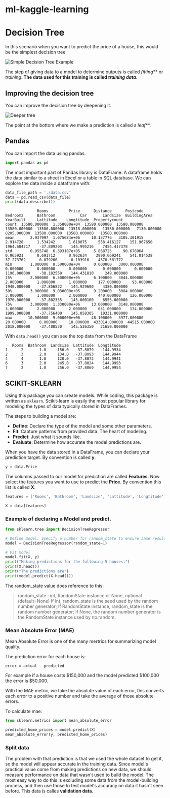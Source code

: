 # ml-kaggle-learning
 
# Decision Tree
In this scenario when you want to predict the price of a house, this would be the simplest decision tree

![Simple Decision Tree Example](https://i.imgur.com/7tsb5b1.png)

The step of giving data to a model to determine outputs is called _fitting_** or _training_**.
The data used for this training is called _training data_**.

## Improving the decision tree

You can improve the decision tree by deepening it.

![Deeper tree](https://i.imgur.com/R3ywQsR.png)

The point at the bottom where we make a prediction is called a _leaf_**.

## Pandas

You can import the data using pandas.
```python
import pandas as pd
```

The most important part of Pandas library is DataFrame. A dataframe holds the data similar to a sheet in Excel or a table in SQL database.
We can explore the data inside a dataframe with:
```python
data_file_path = './data.csv'
data = pd.read_csv(data_file)
print(data.describe())
```

```
              Rooms         Price      Distance      Postcode      Bedroom2      Bathroom           Car       Landsize  BuildingArea    YearBuilt     Lattitude    Longtitude  Propertycount
count  13580.000000  1.358000e+04  13580.000000  13580.000000  13580.000000  13580.000000  13518.000000   13580.000000   7130.000000  8205.000000  13580.000000  13580.000000   13580.000000
mean       2.937997  1.075684e+06     10.137776   3105.301915      2.914728      1.534242      1.610075     558.416127    151.967650  1964.684217    -37.809203    144.995216    7454.417378
std        0.955748  6.393107e+05      5.868725     90.676964      0.965921      0.691712      0.962634    3990.669241    541.014538    37.273762      0.079260      0.103916    4378.581772
min        1.000000  8.500000e+04      0.000000   3000.000000      0.000000      0.000000      0.000000       0.000000      0.000000  1196.000000    -38.182550    144.431810     249.000000
25%        2.000000  6.500000e+05      6.100000   3044.000000      2.000000      1.000000      1.000000     177.000000     93.000000  1940.000000    -37.856822    144.929600    4380.000000
50%        3.000000  9.030000e+05      9.200000   3084.000000      3.000000      1.000000      2.000000     440.000000    126.000000  1970.000000    -37.802355    145.000100    6555.000000
75%        3.000000  1.330000e+06     13.000000   3148.000000      3.000000      2.000000      2.000000     651.000000    174.000000  1999.000000    -37.756400    145.058305   10331.000000
max       10.000000  9.000000e+06     48.100000   3977.000000     20.000000      8.000000     10.000000  433014.000000  44515.000000  2018.000000    -37.408530    145.526350   21650.000000
```

With `data.head()` you can see the top data from the DataFrame
```
   Rooms  Bathroom  Landsize  Lattitude  Longtitude
1      2       1.0     156.0   -37.8079    144.9934
2      3       2.0     134.0   -37.8093    144.9944
4      4       1.0     120.0   -37.8072    144.9941
6      3       2.0     245.0   -37.8024    144.9993
7      2       1.0     256.0   -37.8060    144.9954
```


## SCIKIT-SKLEARN

Using this package you can create models. While coding, this package is written as `sklearn`. 
Scikit-learn is easily the most popular library for modeling the types of data typically stored in DataFrames.

The steps to building a model are:

* **Define**: Declare the type of the model and some other parameters.
* **Fit**: Capture patterns from provided data. The heart of modeling.
* **Predict**: Just what it sounds like.
* **Evaluate**: Determine how accurate the model predictions are.

When you have the data stored in a DataFrame, you can declare your prediction target. By convention is called **y**.

```python
y = data.Price
```

The columns passed to our model for prediction are called **Features**. 
Now select the features you want to use to predict the **Price**. By convention this list is called **X**.

```python
features = ['Rooms', 'Bathroom', 'Landsize', 'Lattitude', 'Longtitude']

X = data[features]
```

### Example of declaring a Model and predict.
```python
from sklearn.tree import DecisionTreeRegressor

# Define model. Specify a number for random_state to ensure same results each run
model = DecisionTreeRegressor(random_state=1)

# Fit model
model.fit(X, y)
print("Making predictions for the following 5 houses:")
print(X.head())
print("The predictions are")
print(model.predict(X.head()))
```

The random_state value does reference to this:

> random_state : int, RandomState instance or None, optional (default=None)
> If int, random_state is the seed used by the random number generator; If RandomState instance, random_state is the random number generator; If None, the random number generator is the RandomState instance used by np.random.


### Mean Absolute Error (MAE)

Mean Absolute Error is one of the many mertrics for summarizing model quality.  

The prediction error for each house is:
``` 
error = actual - predicted
``` 

For example if a house costs $150,000 and the model predicted $100,000 the error is $50,000.

With the MAE metric, we take the absolute value of each error, this converts each error to a positive number and take the average of those absolute errors. 

To calculate mae:

```python
from sklearn.metrics import mean_absolute_error

predicted_home_prices = model.predict(X)
mean_absolute_error(y, predicted_home_prices)
```

### Split data

The problem with that prediction is that we used the whole dataset to get it, so the model will appear accurate in the training data.
Since model's practical value come from making predictions on new data, we should measure performance on data that wasn't used to build the model. The most easy way to do this is excluding some data from the model-building process, and then use those to test model's accuracy on data it hasn't seen before.
This data is calles **validation data**.
